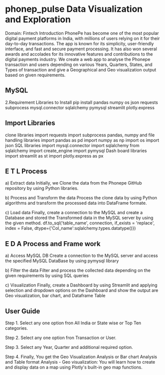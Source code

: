 # phonep_pulse Data Visualization and Exploration
Domain: Fintech
Introduction
PhonePe has become one of the most popular digital payment platforms in India, with millions of users relying on it for their day-to-day transactions. The app is known for its simplicity, user-friendly interface, and fast and secure payment processing. It has also won several awards and accolades for its innovative features and contributions to the digital payments industry. We create a web app to analyse the Phonepe transaction and users depending on various Years, Quarters, States, and Types of transaction and give a Geographical and Geo visualization output based on given requirements.

## MySQL
2.Requirement Libraries to Install pip install pandas numpy os json requests subprocess mysql.connector sqlalchemy pymysql streamlit plotly.express

## Import Libraries
clone libraries import requests import subprocess pandas, numpy and file handling libraries import pandas as pd import numpy as np import os import json SQL libraries import mysql.connector import sqlalchemy from sqlalchemy import create_engine import pymysql Dash board libraries import streamlit as st import plotly.express as px

## E T L Process
a) Extract data Initially, we Clone the data from the Phonepe GitHub repository by using Python libraries.

b) Process and Transform the data Process the clone data by using Python algorithms and transform the processed data into DataFrame formate.

c) Load data Finally, create a connection to the MySQL and create a Database and stored the Transformed data in the MySQL server by using the given method. df.to_sql('table_name', connection, if_exists = 'replace', index = False, dtype={'Col_name':sqlalchemy.types.datatype()})

## E D A Process and Frame work
a) Access MySQL DB Create a connection to the MySQL server and access the specified MySQL DataBase by using pymysql library

b) Filter the data Filter and process the collected data depending on the given requirements by using SQL queries

c) Visualization Finally, create a Dashboard by using Streamlit and applying selection and dropdown options on the Dashboard and show the output are Geo visualization, bar chart, and Dataframe Table

## User Guide
Step 1. Select any one option fron All India or State wise or Top Ten categories.

Step 2. Select any one option fron Transaction or User.

Step 3. Select any Year, Quarter and additional required option.

Step 4. Finally, You get the Geo Visualization Analysis or Bar chart Analysis and Table format Analysis - Geo visualization: You will learn how to create and display data on a map using Plotly's built-in geo map functions.
